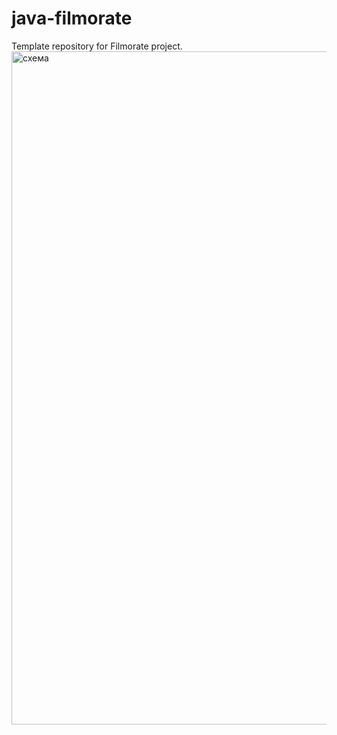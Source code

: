 # java-filmorate
Template repository for Filmorate project.
<img width="1077" alt="схема" src="https://user-images.githubusercontent.com/114872399/232327798-4af29f5b-d28c-47e6-8157-7d4b0c7adf0b.png">
